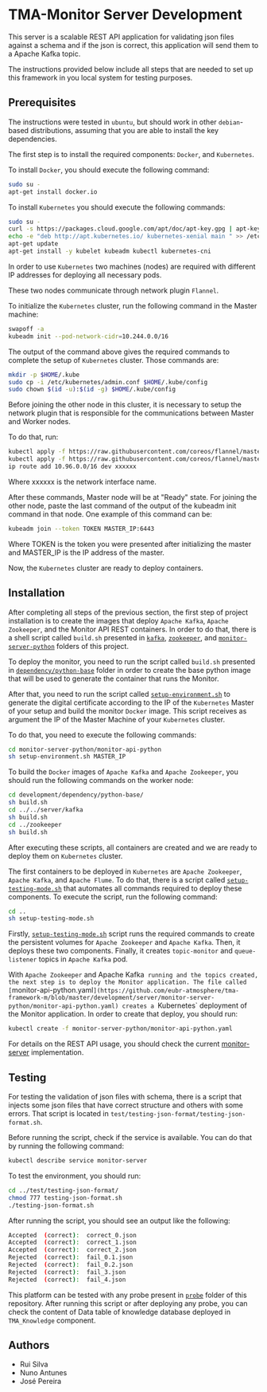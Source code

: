 # TMA-Monitor Server Development

This server is a scalable REST API application for validating json files against a schema and if the json is correct, this application will send them to a Apache Kafka topic.

The instructions provided below include all steps that are needed to set up this framework in you local system for testing purposes.

## Prerequisites
The instructions were tested in `ubuntu`, but should work in other `debian`-based distributions, assuming that you are able to install the key dependencies.

The first step is to install the required components: `Docker`, and `Kubernetes`.

To install `Docker`, you should execute the following command:

```sh
sudo su -
apt-get install docker.io
```
To install `Kubernetes` you should execute the following commands:

```sh
sudo su -
curl -s https://packages.cloud.google.com/apt/doc/apt-key.gpg | apt-key add
echo -e "deb http://apt.kubernetes.io/ kubernetes-xenial main " >> /etc/apt/sources.list.d/kubernetes.list
apt-get update
apt-get install -y kubelet kubeadm kubectl kubernetes-cni
```

In order to use `Kubernetes` two machines (nodes) are required with different IP addresses for deploying all necessary pods.

These two nodes communicate through network plugin `Flannel`.

To initialize the `Kubernetes` cluster, run the following command in the Master machine:

```sh
swapoff -a
kubeadm init --pod-network-cidr=10.244.0.0/16
```

The output of the command above gives the required commands to complete the setup of `Kubernetes` cluster. Those commands are:

```sh
mkdir -p $HOME/.kube
sudo cp -i /etc/kubernetes/admin.conf $HOME/.kube/config
sudo chown $(id -u):$(id -g) $HOME/.kube/config
```

Before joining the other node in this cluster, it is necessary to setup the network plugin that is responsible for the communications between Master and Worker nodes.

To do that, run:

```sh
kubectl apply -f https://raw.githubusercontent.com/coreos/flannel/master/Documentation/kube-flannel.yml
kubectl apply -f https://raw.githubusercontent.com/coreos/flannel/master/Documentation/k8s-manifests/kube-flannel-rbac.yml
ip route add 10.96.0.0/16 dev xxxxxx
```

Where xxxxxx is the network interface name.

After these commands, Master node will be at "Ready" state. For joining the other node, paste the last command of the output of the kubeadm init command in that node. One example of this command can be:
```sh
kubeadm join --token TOKEN MASTER_IP:6443
```

Where TOKEN is the token you were presented after initializing the master and MASTER_IP is the IP address of the master.

Now, the `Kubernetes` cluster are ready to deploy containers.

## Installation

After completing all steps of the previous section, the first step of project installation is to create the images that deploy `Apache Kafka`, `Apache Zookeeper`, and the Monitor API REST containers. In order to do that, there is a shell script called `build.sh` presented in [`kafka`](https://github.com/eubr-atmosphere/tma-framework-m/tree/master/development/server/kafka), [`zookeeper`](https://github.com/eubr-atmosphere/tma-framework-m/tree/master/development/server/zookeeper), and [`monitor-server-python`](https://github.com/eubr-atmosphere/tma-framework-m/tree/master/development/server/monitor-server-python) folders of this project.

To deploy the monitor, you need to run the script called `build.sh` presented in [`dependency/python-base`](https://github.com/eubr-atmosphere/tma-framework-m/tree/master/development/dependency/python-base "python-base") folder in order to create the base python image that will be used to generate the container that runs the Monitor.

After that, you need to run the script called [`setup-environment.sh`](https://github.com/eubr-atmosphere/tma-framework-m/blob/new/master/development/server/monitor-server-python/monitor-api-python/setup-environment.sh) to generate the digital certificate according to the IP of the `Kubernetes` Master of your setup and build the monitor `Docker` image. This script receives as argument the IP of the Master Machine of your `Kubernetes` cluster.

To do that, you need to execute the following commands:

```sh
cd monitor-server-python/monitor-api-python
sh setup-environment.sh MASTER_IP
```

To build the `Docker` images of `Apache Kafka` and `Apache Zookeeper`, you should run the following commands on the worker node:

```sh
cd development/dependency/python-base/
sh build.sh
cd ../../server/kafka
sh build.sh
cd ../zookeeper
sh build.sh
```

After executing these scripts, all containers are created and we are ready to deploy them on `Kubernetes` cluster.

The first containers to be deployed in `Kubernetes` are `Apache Zookeeper`, `Apache Kafka`, and `Apache Flume`. To do that, there is a script called [`setup-testing-mode.sh`](https://github.com/eubr-atmosphere/tma-framework-m/blob/master/development/server/setup-testing-mode.sh) that automates all commands required to deploy these components. To execute the script, run the following command:

```sh
cd ..
sh setup-testing-mode.sh
```

Firstly, [`setup-testing-mode.sh`](https://github.com/eubr-atmosphere/tma-framework-m/blob/master/development/server/setup-testing-mode.sh) script runs the required commands to create the persistent volumes for `Apache Zookeeper` and `Apache Kafka`. Then, it deploys these two components. Finally, it creates `topic-monitor` and `queue-listener` topics in `Apache Kafka` pod.

With `Apache Zookeeper` and Apache Kafka` running and the topics created, the next step is to deploy the Monitor application. The file called [`monitor-api-python.yaml`](https://github.com/eubr-atmosphere/tma-framework-m/blob/master/development/server/monitor-server-python/monitor-api-python.yaml) creates a `Kubernetes` deployment of the Monitor application. In order to create that deploy, you should run:

```sh
kubectl create -f monitor-server-python/monitor-api-python.yaml
```

For details on the REST API usage, you should check the current [monitor-server](monitor-server-python) implementation.

## Testing

For testing the validation of json files with schema, there is a script that injects some json files that have correct structure and others with some errors.
That script is located in `test/testing-json-format/testing-json-format.sh`.

Before running the script, check if the service is available. You can do that by running the following command:

```sh
kubectl describe service monitor-server
```

To test the environment, you should run:

```sh
cd ../test/testing-json-format/
chmod 777 testing-json-format.sh
./testing-json-format.sh
```

After running the script, you should see an output like the following:

```sh
Accepted  (correct):  correct_0.json
Accepted  (correct):  correct_1.json
Accepted  (correct):  correct_2.json
Rejected  (correct):  fail_0.1.json
Rejected  (correct):  fail_0.2.json
Rejected  (correct):  fail_3.json
Rejected  (correct):  fail_4.json
```

This platform can be tested with any probe present in [`probe`](https://github.com/eubr-atmosphere/tma-framework-m/tree/master/development/probes) folder of this repository.
After running this script or after deploying any probe, you can check the content of Data table of knowledge database deployed in `TMA_Knowledge` component.

## Authors
* Rui Silva
* Nuno Antunes
* José Pereira
